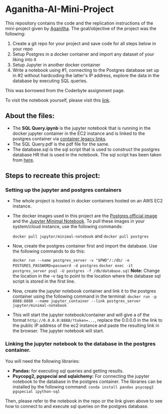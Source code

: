 
# Aganitha-AI-Mini-Project

This repository contains the code and the replication instructions of the mini-project given by [Aganitha](https://aganitha.ai/). The goal/objective of the project was the following:

1. Create a git repo for your project and save code for all steps below in your repo 
2. Setup Postgres in a docker container and import any dataset of your liking into it
3. Setup Jupyter in another docker container
4. Write a notebook using #1, connecting to the Postgres database set up in #2 without hardcoding the latter's IP address, explore the data in the database by executing SQL queries.

This was borrowed from the Coderbyte assignment page.

To visit the notebook yourself, please visit this [link](http://3.17.178.241:8888/?token=677d7d4364783c4c908071f5345b0cfc40663fc4a72a9a8a).

## About the files:

- The **SQL Query.ipynb** is the jupyter notebook that is running in the docker jupyter container in the EC2 instance and is linked to the postgres container via [container legacy links](https://docs.docker.com/network/links/). 
-  The SQL Query.pdf is the pdf file for the same.
- The database.sql is the sql script that is used to construct the postgres database HR that is used in the notebook. The sql script has been taken from [here](https://www.sqltutorial.org/sql-sample-database/).

## Steps to recreate this project:

### Setting up the jupyter and postgres containers
- The whole project is hosted in docker containers hosted on an AWS EC2 instance.
- The docker images used in this project are the [Postgres official image](https://hub.docker.com/_/postgres) and the [Jupyter Minimal Notebook](https://hub.docker.com/r/jupyter/minimal-notebook).
To pull these images in your system/cloud instance, use the following commands:

    `docker pull jupyter/minimal-notebook`  and `docker pull postgres`
- Now, create the postgres container first and import the database. Use the following commands to do this:

    `docker run --name postgres_server -v "$PWD"/:/db/ -e POSTGRES_PASSWORD=password -d postgres`
    `docker exec -it postgres_server psql -U postgres -f /db/database.sql`
    **Note:** Change the location in the -v tag to point to the location where the database sql script is stored in the first line.
- Now, create the jupyter notebook container and link it to the postgres container using the following command in the terminal:
`docker run -p 8888:8888 --name jupyter_container --link postgres_server jupyter/minimal-notebook`
- This will start the jupyter notebook/container and will give a of the format `http://0.0.0.0:8888/?token=...`, replace the 0.0.0.0 in the link to the public IP address of the ec2 instance and paste the resulting link in the browser. The jupyter notebook will start.

### Linking the jupyter notebook to the database in the postgres container.

You will need the following libraries:

 - **Pandas:** for executing sql queries and getting results.
 - **Psycopg2, pgspecial and sqlalchemy:** For connecting the jupyter notebook to the database in the postgres container.
The libraries can be installed by the following command:
	`conda install pandas psycopg2 pgspecial ipython-sql`

Then, please refer to the notebook in the repo or the link given above to see how to connect to and execute sql queries on the postgres database.
